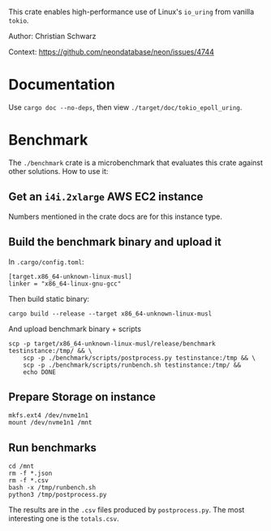 This crate enables high-performance use of Linux's `io_uring` from vanilla `tokio`.

Author: Christian Schwarz

Context: https://github.com/neondatabase/neon/issues/4744

# Documentation

Use `cargo doc --no-deps`, then view `./target/doc/tokio_epoll_uring`.

# Benchmark

The `./benchmark` crate is a microbenchmark that evaluates this crate against other solutions.
How to use it:

## Get an `i4i.2xlarge` AWS EC2 instance

Numbers mentioned in the crate docs are for this instance type.

## Build the benchmark binary and upload it

In `.cargo/config.toml`:

```
[target.x86_64-unknown-linux-musl]
linker = "x86_64-linux-gnu-gcc"
```

Then build static binary:

```
cargo build --release --target x86_64-unknown-linux-musl
```

And upload benchmark binary + scripts

```
scp -p target/x86_64-unknown-linux-musl/release/benchmark testinstance:/tmp/ && \
    scp -p ./benchmark/scripts/postprocess.py testinstance:/tmp && \
    scp -p ./benchmark/scripts/runbench.sh testinstance:/tmp/ &&
    echo DONE
```

## Prepare Storage on instance

```
mkfs.ext4 /dev/nvme1n1
mount /dev/nvme1n1 /mnt
```

## Run benchmarks

```
cd /mnt
rm -f *.json
rm -f *.csv
bash -x /tmp/runbench.sh
python3 /tmp/postprocess.py
```

The results are in the `.csv` files produced by `postprocess.py`.
The most interesting one is the `totals.csv`.
